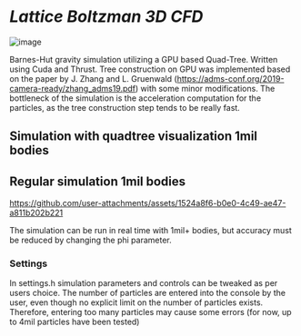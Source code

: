# *Lattice Boltzman 3D CFD*
![image](https://github.com/user-attachments/assets/12eb5bb7-c60b-4c26-9c23-67121bcc17d5)


Barnes-Hut gravity simulation utilizing a GPU based Quad-Tree. Written using Cuda and Thrust.
Tree construction on GPU was implemented based on the paper by J. Zhang and L. Gruenwald (https://adms-conf.org/2019-camera-ready/zhang_adms19.pdf)  with some minor modifications.
The bottleneck of the simulation is the acceleration computation for the particles, as the tree construction step tends to be really fast. 


## Simulation with quadtree visualization 1mil bodies


## Regular simulation 1mil bodies
https://github.com/user-attachments/assets/1524a8f6-b0e0-4c49-ae47-a811b202b221

The simulation can be run in real time with 1mil+ bodies, but accuracy must be reduced by changing the phi parameter.

### Settings
In settings.h simulation parameters and controls can be tweaked as per users choice. The number of particles are entered into the console by the user, even though no explicit limit on the number of particles exists. Therefore, entering too many particles may cause some errors (for now, up to 4mil particles have been tested)
